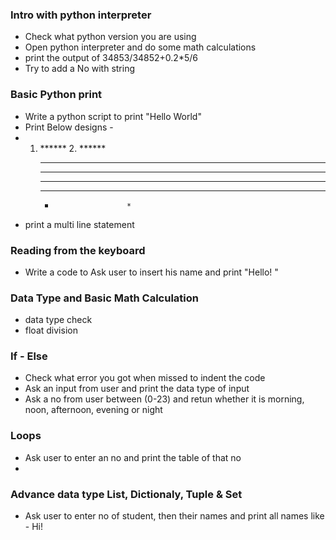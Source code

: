 


### Intro with python interpreter
* Check what python version you are using
* Open python interpreter and do some math calculations
* print the output of 34853/34852+0.2*5/6
* Try to add a No with string 

### Basic Python print
* Write a python script to print "Hello World"
* Print Below designs - 
* 1. ******        2. ******    
     *****             *****
     ****               ****
     ***                 ***
     **                   **
     *                     *
* print a multi line statement


### Reading from the keyboard
* Write a code to Ask user to insert his name and print "Hello! <name>"

### Data Type and Basic Math Calculation
* data type check
* float division

### If - Else
* Check what error you got when missed to indent the code
* Ask an input from user and print the data type of input
* Ask a no from user between (0-23) and retun whether it is 
morning, noon, afternoon, evening or night

### Loops
* Ask user to enter an no and print the table of that no
* 

### Advance data type List, Dictionaly, Tuple & Set
* Ask user to enter no of student, then their names and print all names
  like - Hi! <name>



